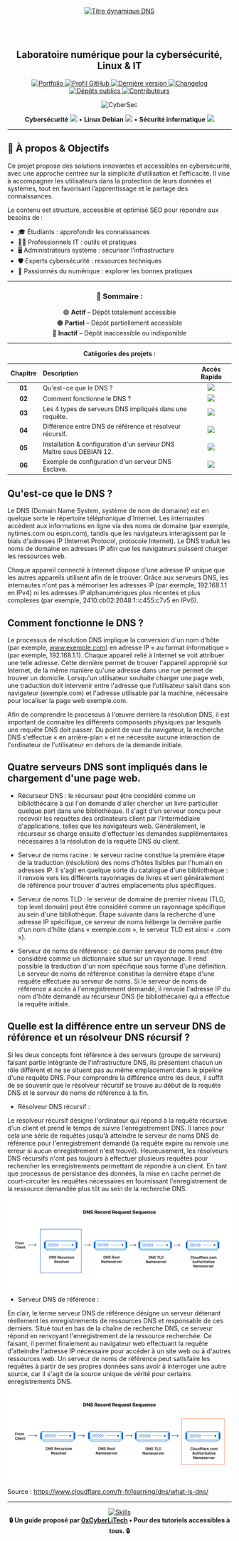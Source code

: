 <div align="center">

  <br></br>
  
  <a href="https://github.com/0xCyberLiTech">
    <img src="https://readme-typing-svg.herokuapp.com?font=JetBrains+Mono&size=50&duration=6000&pause=1000000000&color=FF0048&center=true&vCenter=true&width=1100&lines=%3EDNS_" alt="Titre dynamique DNS" />
  </a>
  
  <br></br>
  
  <h2>Laboratoire numérique pour la cybersécurité, Linux & IT</h2>


  <p align="center">
    <a href="https://0xcyberlitech.github.io/">
      <img src="https://img.shields.io/badge/Portfolio-0xCyberLiTech-181717?logo=github&style=flat-square" alt="Portfolio" />
    </a>
    <a href="https://github.com/0xCyberLiTech">
      <img src="https://img.shields.io/badge/Profil-GitHub-181717?logo=github&style=flat-square" alt="Profil GitHub" />
    </a>
    <a href="https://github.com/0xCyberLiTech/DNS/releases/latest">
      <img src="https://img.shields.io/github/v/release/0xCyberLiTech/DNS?label=version" alt="Dernière version" />
    </a>
    <a href="https://github.com/0xCyberLiTech/DNS/blob/main/CHANGELOG.md">
      <img src="https://img.shields.io/badge/📄%20CHANGELOG-DNS-blue" alt="Changelog" />
    </a>
    <a href="https://github.com/0xCyberLiTech?tab=repositories">
      <img src="https://img.shields.io/badge/Dépôts-publics-blue?style=flat-square" alt="Dépôts publics" />
    </a>
    <a href="https://github.com/0xCyberLiTech/DNS/graphs/contributors">
      <img src="https://img.shields.io/badge/👥%20Contributeurs-cliquez%20ici-007ec6?style=flat-square" alt="Contributeurs" />
    </a>
  </p>

</div>

<!--
Optimisation SEO : mots-clés cybersécurité, Linux, administration système, sécurité informatique, tutoriels, guides, expertise, formation, supervision, Docker, OpenVAS, firewall, proxy, DNS, SSH, Debian, IT, réseau, cryptographie, open source, ressources techniques, étudiants, professionnels, passionnés.
-->

<div align="center">
  <img src="https://img.icons8.com/fluency/96/000000/cyber-security.png" alt="CyberSec" width="80"/>
</div>

<div align="center">
  <p>
    <strong>Cybersécurité</strong> <img src="https://img.icons8.com/color/24/000000/lock--v1.png"/> • <strong>Linux Debian</strong> <img src="https://img.icons8.com/color/24/000000/linux.png"/> • <strong>Sécurité informatique</strong> <img src="https://img.icons8.com/color/24/000000/shield-security.png"/>
  </p>
</div>

---

## 🚀 À propos & Objectifs

Ce projet propose des solutions innovantes et accessibles en cybersécurité, avec une approche centrée sur la simplicité d’utilisation et l’efficacité. Il vise à accompagner les utilisateurs dans la protection de leurs données et systèmes, tout en favorisant l’apprentissage et le partage des connaissances.

Le contenu est structuré, accessible et optimisé SEO pour répondre aux besoins de :
- 🎓 Étudiants : approfondir les connaissances
- 👨‍💻 Professionnels IT : outils et pratiques
- 🖥️ Administrateurs système : sécuriser l’infrastructure
- 🛡️ Experts cybersécurité : ressources techniques
- 🚀 Passionnés du numérique : explorer les bonnes pratiques

---

<div align="center" style="margin-bottom: 10px;">

### 🚀 **Sommaire :**

🟢 **Actif** – Dépôt totalement accessible  
🟠 **Partiel** – Dépôt partiellement accessible  
🔴 **Inactif** – Dépôt inaccessible ou indisponible

</div>

---

<div align="center">

**Catégories des projets :**

| Chapitre | Description | Accès Rapide |
|:---:|:---|:---:|
| **01** | Qu'est-ce que le DNS ? | [<img src="https://img.shields.io/badge/EXPLORER-4CAF50?style=for-the-badge&logo=github&logoColor=white">](#balise_01) |
| **02** | Comment fonctionne le DNS ? | [<img src="https://img.shields.io/badge/EXPLORER-4CAF50?style=for-the-badge&logo=github&logoColor=white">](#balise_02) |
| **03** | Les 4 types de serveurs DNS impliqués dans une requête. | [<img src="https://img.shields.io/badge/EXPLORER-4CAF50?style=for-the-badge&logo=github&logoColor=white">](#balise_03) |
| **04** | Différence entre DNS de référence et résolveur récursif. | [<img src="https://img.shields.io/badge/EXPLORER-4CAF50?style=for-the-badge&logo=github&logoColor=white">](#balise_04) |
| **05** | Installation & configuration d'un serveur DNS Maître sous DEBIAN 12. | [<img src="https://img.shields.io/badge/EXPLORER-4CAF50?style=for-the-badge&logo=github&logoColor=white">](Installation_&_configuration_d_un_serveur_DNS_Maître_BIND9_ous_Debian_12.md) |
| **06** | Exemple de configuration d'un serveur DNS Esclave. | [<img src="https://img.shields.io/badge/EXPLORER-4CAF50?style=for-the-badge&logo=github&logoColor=white">](Exemple_server_DNS_esclave.md) |

</div>

<a name="balise_01"></a>
## Qu'est-ce que le DNS ?

Le DNS (Domain Name System, système de nom de domaine) est en quelque sorte le répertoire téléphonique d'Internet. Les internautes accèdent aux informations en ligne via des noms de domaine (par exemple, nytimes.com ou espn.com), tandis que les navigateurs interagissent par le biais d'adresses IP (Internet Protocol, protocole Internet). Le DNS traduit les noms de domaine en adresses IP afin que les navigateurs puissent charger les ressources web.

Chaque appareil connecté à Internet dispose d'une adresse IP unique que les autres appareils utilisent afin de le trouver. Grâce aux serveurs DNS, les internautes n'ont pas à mémoriser les adresses IP (par exemple, 192.168.1.1 en IPv4) ni les adresses IP alphanumériques plus récentes et plus complexes (par exemple, 2410:cb02:2048:1::c455:c7v5 en IPv6).

<a name="balise_02"></a>
## Comment fonctionne le DNS ?

Le processus de résolution DNS implique la conversion d'un nom d'hôte (par exemple, www.exemple.com) en adresse IP « au format informatique » (par exemple, 192.168.1.1). Chaque appareil relié à Internet se voit attribuer une telle adresse. Cette dernière permet de trouver l'appareil approprié sur Internet, de la même manière qu'une adresse dans une rue permet de trouver un domicile. Lorsqu'un utilisateur souhaite charger une page web, une traduction doit intervenir entre l'adresse que l'utilisateur saisit dans son navigateur (exemple.com) et l'adresse utilisable par la machine, nécessaire pour localiser la page web exemple.com.

Afin de comprendre le processus à l'œuvre derrière la résolution DNS, il est important de connaitre les différents composants physiques par lesquels une requête DNS doit passer. Du point de vue du navigateur, la recherche DNS s'effectue « en arrière-plan » et ne nécessite aucune interaction de l'ordinateur de l'utilisateur en dehors de la demande initiale.

<a name="balise_03"></a>
## Quatre serveurs DNS sont impliqués dans le chargement d'une page web.

- Récurseur DNS : le récurseur peut être considéré comme un bibliothécaire à qui l'on demande d'aller chercher un livre particulier quelque part dans une bibliothèque. Il s'agit d'un serveur conçu pour recevoir les requêtes des ordinateurs client par l'intermédiaire d'applications, telles que les navigateurs web. Généralement, le récurseur se charge ensuite d'effectuer les demandes supplémentaires nécessaires à la résolution de la requête DNS du client.

- Serveur de noms racine : le serveur racine constitue la première étape de la traduction (résolution) des noms d'hôtes lisibles par l'humain en adresses IP. Il s'agit en quelque sorte du catalogue d'une bibliothèque : il renvoie vers les différents rayonnages de livres et sert généralement de référence pour trouver d'autres emplacements plus spécifiques.

- Serveur de noms TLD : le serveur de domaine de premier niveau (TLD, top level domain) peut être considéré comme un rayonnage spécifique au sein d'une bibliothèque. Étape suivante dans la recherche d'une adresse IP spécifique, ce serveur de noms héberge la dernière partie d'un nom d'hôte (dans « exemple.com », le serveur TLD est ainsi « .com »).

- Serveur de noms de référence : ce dernier serveur de noms peut être considéré comme un dictionnaire situé sur un rayonnage. Il rend possible la traduction d'un nom spécifique sous forme d'une définition. Le serveur de noms de référence constitue la dernière étape d'une requête effectuée au serveur de noms. Si le serveur de noms de référence a accès à l'enregistrement demandé, il renvoie l'adresse IP du nom d'hôte demandé au récurseur DNS (le bibliothécaire) qui a effectué la requête initiale.

<a name="balise_04"></a>
## Quelle est la différence entre un serveur DNS de référence et un résolveur DNS récursif ?

Si les deux concepts font référence à des serveurs (groupe de serveurs) faisant partie intégrante de l'infrastructure DNS, ils présentent chacun un rôle différent et ne se situent pas au même emplacement dans le pipeline d'une requête DNS. Pour comprendre la différence entre les deux, il suffit de se souvenir que le résolveur récursif se trouve au début de la requête DNS et le serveur de noms de référence à la fin.

- Résolveur DNS récursif :

Le résolveur récursif désigne l'ordinateur qui répond à la requête récursive d'un client et prend le temps de suivre l'enregistrement DNS. Il lance pour cela une série de requêtes jusqu'à atteindre le serveur de noms DNS de référence pour l'enregistrement demandé (la requête expire ou renvoie une erreur si aucun enregistrement n'est trouvé). Heureusement, les résolveurs DNS récursifs n'ont pas toujours à effectuer plusieurs requêtes pour rechercher les enregistrements permettant de répondre à un client. En tant que processus de persistance des données, la mise en cache permet de court-circuiter les requêtes nécessaires en fournissant l'enregistrement de la ressource demandée plus tôt au sein de la recherche DNS.

![dns_record_request_sequence_recursive_resolver.png](./images/dns_record_request_sequence_recursive_resolver.png)

- Serveur DNS de référence :

En clair, le terme serveur DNS de référence désigne un serveur détenant réellement les enregistrements de ressources DNS et responsable de ces derniers. Situé tout en bas de la chaîne de recherche DNS, ce serveur répond en renvoyant l'enregistrement de la ressource recherchée. Ce faisant, il permet finalement au navigateur web effectuant la requête d'atteindre l'adresse IP nécessaire pour accéder à un site web ou à d'autres ressources web. Un serveur de noms de référence peut satisfaire les requêtes à partir de ses propres données sans avoir à interroger une autre source, car il s'agit de la source unique de vérité pour certains enregistrements DNS.

![dns_record_request_sequence_authoritative_nameserver.png](./images/dns_record_request_sequence_authoritative_nameserver.png)

Source : https://www.cloudflare.com/fr-fr/learning/dns/what-is-dns/

---

<div align="center">
  <a href="https://github.com/0xCyberLiTech" target="_blank" rel="noopener">
    <img src="https://skillicons.dev/icons?i=linux,debian,bash,docker,nginx,git,vim,python,markdown" alt="Skills" width="440">
  </a>
</div>

<div align="center">
  <b>🔒 Un guide proposé par <a href="https://github.com/0xCyberLiTech">0xCyberLiTech</a> • Pour des tutoriels accessibles à tous. 🔒</b>
</div>
